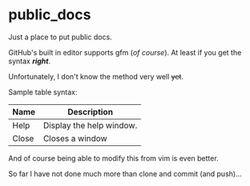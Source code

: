 # public_docs
Just a place to put public docs.

GitHub's built in editor supports gfm (*of course*).  At least if you get the syntax ***right***.

Unfortunately, I don't know the method very well ~~yet~~.

Sample table syntax:

| Name | Description          |
| ------------- | ----------- |
| Help      | Display the help window.|
| Close     | Closes a window     |

And of course being able to modify this from vim is even better.

So far I have not done much more than clone and commit (and push)...

